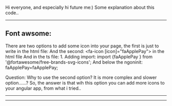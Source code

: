 Hi everyone, and especially hi future me:)
Some explanation about this code.. 

----------------------------------------------------------
Font awsome:
----------------------------------------------------------

There are two options to add some icon into your page, the first is just to write in the html file:
    <i class="fa fa-arrow-left"></i>
And the second:
    <fa-icon [icon]="faApplePay"></fa-icon> in the html file
    And in the ts file: 
    1. Adding import: 
import {faApplePay } from '@fortawesome/free-brands-svg-icons';
And below the ngoninit: faApplePay=faApplePay;

Question: Why to use the second option? It is more complex and slower option......? So, the answer is that wih this option you can add more icons to your angular app, from what i tried.. 

----------------------------------------------------------

----------------------------------------------------------

